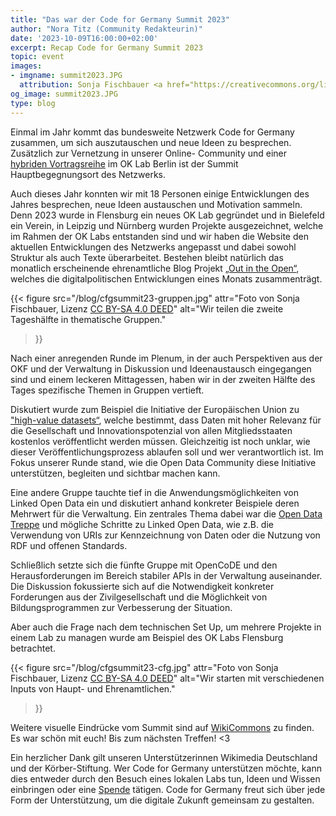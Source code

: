 ```yaml
---
title: "Das war der Code for Germany Summit 2023"
author: "Nora Titz (Community Redakteurin)"
date: '2023-10-09T16:00:00+02:00'
excerpt: Recap Code for Germany Summit 2023
topic: event
images:
- imgname: summit2023.JPG
  attribution: Sonja Fischbauer <a href="https://creativecommons.org/licenses/by-sa/4.0/">CC BY-SA 4.0 DEED</a> 
og_image: summit2023.JPG
type: blog
---
```


Einmal im Jahr kommt das bundesweite Netzwerk Code for Germany zusammen, um sich auszutauschen und neue Ideen zu besprechen. Zusätzlich zur Vernetzung in unserer Online- Community und einer [hybriden Vortragsreihe](https://codefor.de/blog/hybride-vortragsreihe-im-ok-lab-berlin/) im OK Lab Berlin ist der Summit Hauptbegegnungsort des Netzwerks. 

Auch dieses Jahr konnten wir mit 18 Personen einige Entwicklungen des Jahres besprechen, neue Ideen austauschen und Motivation sammeln. Denn 2023 wurde in Flensburg ein neues OK Lab gegründet und in Bielefeld ein Verein, in Leipzig und Nürnberg wurden Projekte ausgezeichnet, welche im Rahmen der OK Labs entstanden sind und wir haben die Website den aktuellen Entwicklungen des Netzwerks angepasst und dabei sowohl Struktur als auch Texte überarbeitet. Bestehen bleibt natürlich das monatlich erscheinende ehrenamtliche Blog Projekt [„Out in the Open“](https://codefor.de/blog/out-in-the-open-september-2023/), welches die digitalpolitischen Entwicklungen eines Monats zusammenträgt.  

{{< figure 
     src="/blog/cfgsummit23-gruppen.jpg"
     attr="Foto von Sonja Fischbauer, Lizenz [CC BY-SA 4.0 DEED](https://creativecommons.org/licenses/by-sa/4.0/)"
     alt="Wir teilen die zweite Tageshälfte in thematische Gruppen."
>}}

Nach einer anregenden Runde im Plenum, in der auch Perspektiven aus der OKF und der Verwaltung in Diskussion und Ideenaustausch eingegangen sind und einem leckeren Mittagessen, haben wir in der zweiten Hälfte des Tages spezifische Themen in Gruppen vertieft. 

Diskutiert wurde zum Beispiel die Initiative der Europäischen Union zu ["high-value datasets“](https://digital-strategy.ec.europa.eu/en/news/commission-defines-high-value-datasets-be-made-available-re-use), welche bestimmt, dass Daten mit hoher Relevanz für die Gesellschaft und Innovationspotenzial von allen Mitgliedsstaaten kostenlos veröffentlicht werden müssen. Gleichzeitig ist noch unklar, wie dieser Veröffentlichungsprozess ablaufen soll und wer verantwortlich ist. Im Fokus unserer Runde stand, wie die Open Data Community diese Initiative unterstützen, begleiten und sichtbar machen kann. 

Eine andere Gruppe tauchte tief in die Anwendungsmöglichkeiten von Linked Open Data ein und diskutiert anhand konkreter Beispiele deren Mehrwert für die Verwaltung. Ein zentrales Thema dabei war die [Open Data Treppe](https://5stardata.info/de/) und mögliche Schritte zu Linked Open Data, wie z.B. die Verwendung von URIs zur Kennzeichnung von Daten oder die Nutzung von RDF und offenen Standards. 

Schließlich setzte sich die fünfte Gruppe mit OpenCoDE und den Herausforderungen im Bereich stabiler APIs in der Verwaltung auseinander. Die Diskussion fokussierte sich auf die Notwendigkeit konkreter Forderungen aus der Zivilgesellschaft und die Möglichkeit von Bildungsprogrammen zur Verbesserung der Situation.

Aber auch die Frage nach dem technischen Set Up, um mehrere Projekte in einem Lab zu managen wurde am Beispiel des OK Labs Flensburg betrachtet. 

{{< figure 
     src="/blog/cfgsummit23-cfg.jpg"
     attr="Foto von Sonja Fischbauer, Lizenz [CC BY-SA 4.0 DEED](https://creativecommons.org/licenses/by-sa/4.0/)"
     alt="Wir starten mit verschiedenen Inputs von Haupt- und Ehrenamtlichen."
>}}

Weitere visuelle Eindrücke vom Summit sind auf [WikiCommons](https://commons.wikimedia.org/wiki/Category:Code_For_Germany_Summit,_09.09.2023) zu finden. Es war schön mit euch! Bis zum nächsten Treffen! <3


Ein herzlicher Dank gilt unseren Unterstützerinnen Wikimedia Deutschland und der Körber-Stiftung. Wer Code for Germany unterstützen möchte, kann dies entweder durch den Besuch eines lokalen Labs tun, Ideen und Wissen einbringen oder eine [Spende](https://codefor.de/spenden/) tätigen. Code for Germany freut sich über jede Form der Unterstützung, um die digitale Zukunft gemeinsam zu gestalten.
